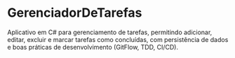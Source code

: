 # GerenciadorDeTarefas
Aplicativo em C# para gerenciamento de tarefas, permitindo adicionar, editar, excluir e marcar tarefas como concluídas, com persistência de dados e boas práticas de desenvolvimento (GitFlow, TDD, CI/CD).

